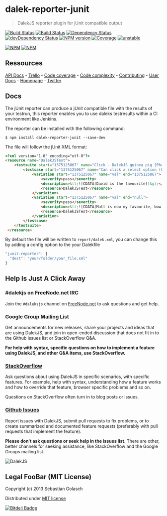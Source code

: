 dalek-reporter-junit
====================

> DalekJS reporter plugin for jUnit  compatible output

[![Build Status](https://travis-ci.org/dalekjs/dalek-reporter-junit.png)](https://travis-ci.org/dalekjs/dalek-reporter-junit)
[![Build Status](https://drone.io/github.com/dalekjs/dalek-reporter-junit/status.png)](https://drone.io/github.com/dalekjs/dalek-reporter-junit/latest)
[![Dependency Status](https://david-dm.org/dalekjs/dalek-reporter-junit.png)](https://david-dm.org/dalekjs/dalek-reporter-junit)
[![devDependency Status](https://david-dm.org/dalekjs/dalek-reporter-junit/dev-status.png)](https://david-dm.org/dalekjs/dalek-reporter-junit#info=devDependencies)
[![NPM version](https://badge.fury.io/js/dalek-reporter-junit.png)](http://badge.fury.io/js/dalek-reporter-junit)
[![Coverage](http://dalekjs.com/package/dalek-reporter-junit/master/coverage/coverage.png)](http://dalekjs.com/package/dalek-reporter-junit/master/coverage/index.html)
[![unstable](https://rawgithub.com/hughsk/stability-badges/master/dist/unstable.svg)](http://github.com/hughsk/stability-badges)

[![NPM](https://nodei.co/npm/dalek-reporter-junit.png)](https://nodei.co/npm/dalek-reporter-junit/)
[![NPM](https://nodei.co/npm-dl/dalek-reporter-junit.png)](https://nodei.co/npm/dalek-reporter-junit/)

## Ressources

[API Docs](http://dalekjs.com/package/dalek-reporter-junit/master/api/index.html) -
[Trello](https://trello.com/b/dKvjVE0x/dalek-reporter-junit) -
[Code coverage](http://dalekjs.com/package/dalek-reporter-junit/master/coverage/index.html) -
[Code complexity](http://dalekjs.com/package/dalek-reporter-junit/master/complexity/index.html) -
[Contributing](https://github.com/dalekjs/dalek-reporter-junit/blob/master/CONTRIBUTING.md) -
[User Docs](http://dalekjs.com/docs/junit.html) -
[Homepage](http://dalekjs.com) -
[Twitter](http://twitter.com/dalekjs)

## Docs

The jUnit reporter can produce a jUnit compatible file with the results of your testrun,
this reporter enables you to use daleks testresults within a CI environment like Jenkins.

The reporter can be installed with the following command:
```
$ npm install dalek-reporter-junit --save-dev
```

The file will follow the jUnit XML format:

```html
<?xml version="1.0" encoding="utf-8"?>
<resource name="DalekJSTest">
    <testsuite start="1375125067" name="Click - DalekJS guinea pig [Phantomjs]" end="1375125067" totalTests="0">
        <testcase start="1375125067" name="Can click a select option (OK, jQuery style, no message)" end="null" result="null">
            <variation start="1375125067" name="val" end="1375125067">
                <severity>pass</severity>
                <description>&lt;![CDATA[David is the favourite]]&gt;</description>
                <resource>DalekJSTest</resource>
            </variation>
            <variation start="1375125067" name="val" end="null">
                <severity>pass</severity>
                <description>&lt;![CDATA[Matt is now my favourite, bow ties are cool]]&gt;</description>
                <resource>DalekJSTest</resource>
            </variation>
        </testcase>
    </testsuite>
 </resource>
```

By default the file will be written to `report/dalek.xml`,
you can change this by adding a config option to the your Dalekfile

```javascript
"junit-reporter": {
  "dest": "your/folder/your_file.xml"
}
```

## Help Is Just A Click Away

### #dalekjs on FreeNode.net IRC

Join the `#daleksjs` channel on [FreeNode.net](http://freenode.net) to ask questions and get help.

### [Google Group Mailing List](https://groups.google.com/forum/#!forum/dalekjs)

Get announcements for new releases, share your projects and ideas that are
using DalekJS, and join in open-ended discussion that does not fit in
to the Github issues list or StackOverflow Q&A.

**For help with syntax, specific questions on how to implement a feature
using DalekJS, and other Q&A items, use StackOverflow.**

### [StackOverflow](http://stackoverflow.com/questions/tagged/dalekjs)

Ask questions about using DalekJS in specific scenarios, with
specific features. For example, help with syntax, understanding how a feature works and
how to override that feature, browser specific problems and so on.

Questions on StackOverflow often turn in to blog posts or issues.

### [Github Issues](//github.com/dalekjs/dalek-reporter-junit/issues)

Report issues with DalekJS, submit pull requests to fix problems, or to
create summarized and documented feature requests (preferably with pull
requests that implement the feature).

**Please don't ask questions or seek help in the issues list.** There are
other, better channels for seeking assistance, like StackOverflow and the
Google Groups mailing list.

![DalekJS](https://raw.github.com/dalekjs/dalekjs.com/master/img/logo.png)

## Legal FooBar (MIT License)

Copyright (c) 2013 Sebastian Golasch

Distributed under [MIT license](https://github.com/dalekjs/dalek-reporter-junit/blob/master/LICENSE-MIT)



[![Bitdeli Badge](https://d2weczhvl823v0.cloudfront.net/dalekjs/dalek-reporter-junit/trend.png)](https://bitdeli.com/free "Bitdeli Badge")

